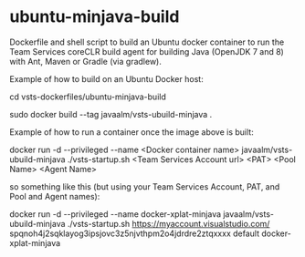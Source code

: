 # ubuntu-minjava-build
Dockerfile and shell script to build an Ubuntu docker container to run the Team Services coreCLR build agent for building
Java (OpenJDK 7 and 8) with Ant, Maven or Gradle (via gradlew).


Example of how to build on an Ubuntu Docker host:

 cd vsts-dockerfiles/ubuntu-minjava-build

 sudo docker build --tag javaalm/vsts-ubuild-minjava .



Example of how to run a container once the image above is built:

 docker run -d --privileged --name \<Docker container name\> javaalm/vsts-ubuild-minjava ./vsts-startup.sh \<Team Services Account url\> \<PAT\> \<Pool Name\> \<Agent Name\>



so something like this (but using your Team Services Account, PAT, and Pool and Agent names):

 docker run -d --privileged --name docker-xplat-minjava javaalm/vsts-ubuild-minjava ./vsts-startup.sh https://myaccount.visualstudio.com/ spqnoh4j2sqklayog3ipsjovc3z5njvthpm2o4jdrdre2ztqxxxx default docker-xplat-minjava

